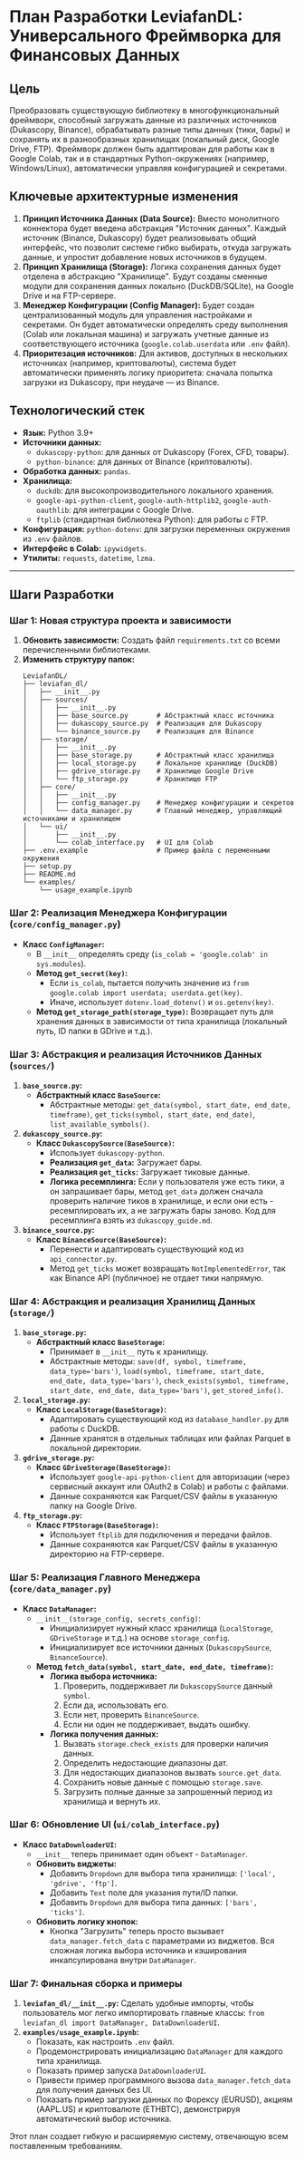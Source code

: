 # План Разработки LeviafanDL: Универсального Фреймворка для Финансовых Данных

## Цель

Преобразовать существующую библиотеку в многофункциональный фреймворк, способный загружать данные из различных источников (Dukascopy, Binance), обрабатывать разные типы данных (тики, бары) и сохранять их в разнообразных хранилищах (локальный диск, Google Drive, FTP). Фреймворк должен быть адаптирован для работы как в Google Colab, так и в стандартных Python-окружениях (например, Windows/Linux), автоматически управляя конфигурацией и секретами.

## Ключевые архитектурные изменения

1.  **Принцип Источника Данных (Data Source):** Вместо монолитного коннектора будет введена абстракция "Источник данных". Каждый источник (Binance, Dukascopy) будет реализовывать общий интерфейс, что позволит системе гибко выбирать, откуда загружать данные, и упростит добавление новых источников в будущем.
2.  **Принцип Хранилища (Storage):** Логика сохранения данных будет отделена в абстракцию "Хранилище". Будут созданы сменные модули для сохранения данных локально (DuckDB/SQLite), на Google Drive и на FTP-сервере.
3.  **Менеджер Конфигурации (Config Manager):** Будет создан централизованный модуль для управления настройками и секретами. Он будет автоматически определять среду выполнения (Colab или локальная машина) и загружать учетные данные из соответствующего источника (`google.colab.userdata` или `.env` файл).
4.  **Приоритезация источников:** Для активов, доступных в нескольких источниках (например, криптовалюты), система будет автоматически применять логику приоритета: сначала попытка загрузки из Dukascopy, при неудаче — из Binance.

## Технологический стек

*   **Язык:** Python 3.9+
*   **Источники данных:**
    *   `dukascopy-python`: для данных от Dukascopy (Forex, CFD, товары).
    *   `python-binance`: для данных от Binance (криптовалюты).
*   **Обработка данных:** `pandas`.
*   **Хранилища:**
    *   `duckdb`: для высокопроизводительного локального хранения.
    *   `google-api-python-client`, `google-auth-httplib2`, `google-auth-oauthlib`: для интеграции с Google Drive.
    *   `ftplib` (стандартная библиотека Python): для работы с FTP.
*   **Конфигурация:** `python-dotenv`: для загрузки переменных окружения из `.env` файлов.
*   **Интерфейс в Colab:** `ipywidgets`.
*   **Утилиты:** `requests`, `datetime`, `lzma`.

---

## Шаги Разработки

### Шаг 1: Новая структура проекта и зависимости

1.  **Обновить зависимости:** Создать файл `requirements.txt` со всеми перечисленными библиотеками.
2.  **Изменить структуру папок:**
    ```
    LeviafanDL/
    ├── leviafan_dl/
    │   ├── __init__.py
    │   ├── sources/
    │   │   ├── __init__.py
    │   │   ├── base_source.py       # Абстрактный класс источника
    │   │   ├── dukascopy_source.py  # Реализация для Dukascopy
    │   │   └── binance_source.py    # Реализация для Binance
    │   ├── storage/
    │   │   ├── __init__.py
    │   │   ├── base_storage.py      # Абстрактный класс хранилища
    │   │   ├── local_storage.py     # Локальное хранилище (DuckDB)
    │   │   ├── gdrive_storage.py    # Хранилище Google Drive
    │   │   └── ftp_storage.py       # Хранилище FTP
    │   ├── core/
    │   │   ├── __init__.py
    │   │   ├── config_manager.py    # Менеджер конфигурации и секретов
    │   │   └── data_manager.py      # Главный менеджер, управляющий источниками и хранилищем
    │   └── ui/
    │       ├── __init__.py
    │       └── colab_interface.py   # UI для Colab
    ├── .env.example                 # Пример файла с переменными окружения
    ├── setup.py
    ├── README.md
    └── examples/
        └── usage_example.ipynb
    ```

### Шаг 2: Реализация Менеджера Конфигурации (`core/config_manager.py`)

*   **Класс `ConfigManager`:**
    *   В `__init__` определять среду (`is_colab = 'google.colab' in sys.modules`).
    *   **Метод `get_secret(key)`:**
        *   Если `is_colab`, пытается получить значение из `from google.colab import userdata; userdata.get(key)`.
        *   Иначе, использует `dotenv.load_dotenv()` и `os.getenv(key)`.
    *   **Метод `get_storage_path(storage_type)`:** Возвращает путь для хранения данных в зависимости от типа хранилища (локальный путь, ID папки в GDrive и т.д.).

### Шаг 3: Абстракция и реализация Источников Данных (`sources/`)

1.  **`base_source.py`:**
    *   **Абстрактный класс `BaseSource`:**
        *   Абстрактные методы: `get_data(symbol, start_date, end_date, timeframe)`, `get_ticks(symbol, start_date, end_date)`, `list_available_symbols()`.
2.  **`dukascopy_source.py`:**
    *   **Класс `DukascopySource(BaseSource)`:**
        *   Использует `dukascopy-python`.
        *   **Реализация `get_data`:** Загружает бары.
        *   **Реализация `get_ticks`:** Загружает тиковые данные.
        *   **Логика ресемплинга:** Если у пользователя уже есть тики, а он запрашивает бары, метод `get_data` должен сначала проверить наличие тиков в хранилище, и если они есть - ресемплировать их, а не загружать бары заново. Код для ресемплинга взять из `dukascopy_guide.md`.
3.  **`binance_source.py`:**
    *   **Класс `BinanceSource(BaseSource)`:**
        *   Перенести и адаптировать существующий код из `api_connector.py`.
        *   Метод `get_ticks` может возвращать `NotImplementedError`, так как Binance API (публичное) не отдает тики напрямую.

### Шаг 4: Абстракция и реализация Хранилищ Данных (`storage/`)

1.  **`base_storage.py`:**
    *   **Абстрактный класс `BaseStorage`:**
        *   Принимает в `__init__` путь к хранилищу.
        *   Абстрактные методы: `save(df, symbol, timeframe, data_type='bars')`, `load(symbol, timeframe, start_date, end_date, data_type='bars')`, `check_exists(symbol, timeframe, start_date, end_date, data_type='bars')`, `get_stored_info()`.
2.  **`local_storage.py`:**
    *   **Класс `LocalStorage(BaseStorage)`:**
        *   Адаптировать существующий код из `database_handler.py` для работы с DuckDB.
        *   Данные хранятся в отдельных таблицах или файлах Parquet в локальной директории.
3.  **`gdrive_storage.py`:**
    *   **Класс `GDriveStorage(BaseStorage)`:**
        *   Использует `google-api-python-client` для авторизации (через сервисный аккаунт или OAuth2 в Colab) и работы с файлами.
        *   Данные сохраняются как Parquet/CSV файлы в указанную папку на Google Drive.
4.  **`ftp_storage.py`:**
    *   **Класс `FTPStorage(BaseStorage)`:**
        *   Использует `ftplib` для подключения и передачи файлов.
        *   Данные сохраняются как Parquet/CSV файлы в указанную директорию на FTP-сервере.

### Шаг 5: Реализация Главного Менеджера (`core/data_manager.py`)

*   **Класс `DataManager`:**
    *   `__init__(storage_config, secrets_config)`:
        *   Инициализирует нужный класс хранилища (`LocalStorage`, `GDriveStorage` и т.д.) на основе `storage_config`.
        *   Инициализирует все источники данных (`DukascopySource`, `BinanceSource`).
    *   **Метод `fetch_data(symbol, start_date, end_date, timeframe)`:**
        *   **Логика выбора источника:**
            1. Проверить, поддерживает ли `DukascopySource` данный `symbol`.
            2. Если да, использовать его.
            3. Если нет, проверить `BinanceSource`.
            4. Если ни один не поддерживает, выдать ошибку.
        *   **Логика получения данных:**
            1. Вызвать `storage.check_exists` для проверки наличия данных.
            2. Определить недостающие диапазоны дат.
            3. Для недостающих диапазонов вызвать `source.get_data`.
            4. Сохранить новые данные с помощью `storage.save`.
            5. Загрузить полные данные за запрошенный период из хранилища и вернуть их.

### Шаг 6: Обновление UI (`ui/colab_interface.py`)

*   **Класс `DataDownloaderUI`:**
    *   `__init__` теперь принимает один объект - `DataManager`.
    *   **Обновить виджеты:**
        *   Добавить `Dropdown` для выбора типа хранилища: `['local', 'gdrive', 'ftp']`.
        *   Добавить `Text` поле для указания пути/ID папки.
        *   Добавить `Dropdown` для выбора типа данных: `['bars', 'ticks']`.
    *   **Обновить логику кнопок:**
        *   Кнопка "Загрузить" теперь просто вызывает `data_manager.fetch_data` с параметрами из виджетов. Вся сложная логика выбора источника и кэширования инкапсулирована внутри `DataManager`.

### Шаг 7: Финальная сборка и примеры

1.  **`leviafan_dl/__init__.py`:** Сделать удобные импорты, чтобы пользователь мог легко импортировать главные классы: `from leviafan_dl import DataManager, DataDownloaderUI`.
2.  **`examples/usage_example.ipynb`:**
    *   Показать, как настроить `.env` файл.
    *   Продемонстрировать инициализацию `DataManager` для каждого типа хранилища.
    *   Показать пример запуска `DataDownloaderUI`.
    *   Привести пример программного вызова `data_manager.fetch_data` для получения данных без UI.
    *   Показать пример загрузки данных по Форексу (EURUSD), акциям (AAPL.US) и криптовалюте (ETHBTC), демонстрируя автоматический выбор источника.

Этот план создает гибкую и расширяемую систему, отвечающую всем поставленным требованиям.